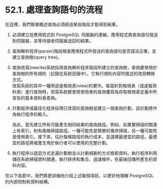# 52.1. 處理查詢語句的流程

在這裡，我們簡單概述查詢必須經過某些階段才能得到結果。

1. 必須建立從應用程式到 PostgreSQL 伺服器的連線。應用程式將查詢語句發送到伺服器，並等待接收伺服器送回的結果。
2. 查詢解析程序(parser)階段檢查應用程式所發送的查詢語句是否語法正確，並建立查詢樹(query tree)。
3. 查詢改寫(rewrite)系統採用查詢解析程序階段所建立的查詢樹，查詢要使用於查詢樹的所有規則（記錄在系統目錄中）。它執行規則內容所敘述的改寫轉換方式。\
   改寫系統的其中一種用途是檢視表(view)的實作。每當針對檢視表（或虛擬資料表）進行查詢時，改寫系統都會將使用者的查詢覆寫為存取檢視表定義中所宣告的基本資料表查詢。
4.  計劃程序或最佳化程序採用已改寫的查詢樹並建立一個查詢計劃，該計劃將作為執行程序的輸入。

    為此，首先建立所有可能產生相同結果的查詢路徑。例如，如果要掃描的關連上有索引，則有兩條掃描路徑。一種可能性是簡單的循序掃描，另一種可能性是使用索引。接下來，估計每條路徑的執行成本，並選擇最便宜的路徑。最便宜的路徑將被產生用於執行者可以使用的完整計劃。
5. 執行程序以遞迴方式走遍計劃樹並以計劃規劃的方式檢索資料。執行程序利用儲存系統掃描資料關連、執行排序和集合、過濾條件，在最後回傳所產生的資料內容。

在以下各節中，我們將更詳細地介紹上述每個項目，以更好地理解 PostgreSQL 的內部控制和資料結構。
